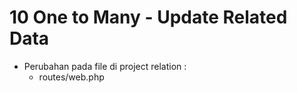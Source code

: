 # 10 One to Many - Update Related Data

- Perubahan pada file di project relation :
    - routes/web.php